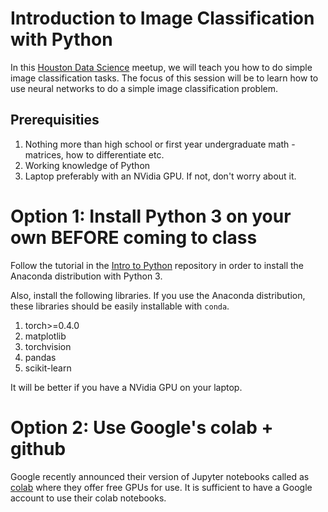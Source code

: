 # Introduction to Image Classification with Python

In this [Houston Data Science][1] meetup, we will teach you how to do simple image classification tasks. The focus of this session will be to learn how to use neural networks to do a simple image classification problem.

## Prerequisities
1. Nothing more than high school or first year undergraduate math - matrices, how to differentiate etc.
2. Working knowledge of Python
3. Laptop preferably with an NVidia GPU. If not, don't worry about it.

# Option 1: Install Python 3 on your own BEFORE coming to class
Follow the tutorial in the [Intro to Python][2] repository in order to install the Anaconda distribution with Python 3.

Also, install the following libraries. If you use the Anaconda distribution, these libraries should be easily installable with `conda`.

1. torch>=0.4.0
2. matplotlib
3. torchvision
4. pandas
5. scikit-learn

It will be better if you have a NVidia GPU on your laptop.

# Option 2: Use Google's colab + github
Google recently announced their version of Jupyter notebooks called as [colab][3] where they offer free GPUs for use. It is sufficient to have a Google account to use their colab notebooks.

[1]: https://www.meetup.com/Houston-Data-Science/events/253239998/
[2]: https://github.com/HoustonDataScience/Intro-to-Python
[3]: https://colab.research.google.com/
